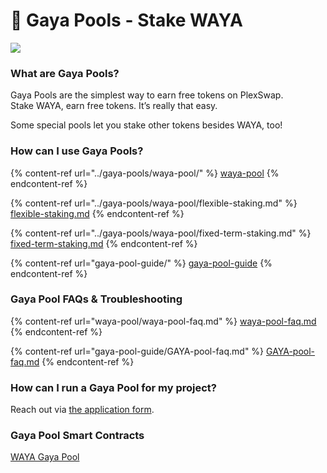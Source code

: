 # 🍯 Gaya Pools - Stake WAYA

![](../../.gitbook/assets/GAYA-poos-header.png)

### **What are Gaya Pools?**

Gaya Pools are the simplest way to earn free tokens on PlexSwap.\
Stake WAYA, earn free tokens. It’s really that easy.

Some special pools let you stake other tokens besides WAYA, too!

### **How can I use Gaya Pools?**

{% content-ref url="../gaya-pools/waya-pool/" %}
[waya-pool](../gaya-pools/waya-pool/)
{% endcontent-ref %}

{% content-ref url="../gaya-pools/waya-pool/flexible-staking.md" %}
[flexible-staking.md](../gaya-pools/waya-pool/flexible-staking.md)
{% endcontent-ref %}

{% content-ref url="../gaya-pools/waya-pool/fixed-term-staking.md" %}
[fixed-term-staking.md](../gaya-pools/waya-pool/fixed-term-staking.md)
{% endcontent-ref %}

{% content-ref url="gaya-pool-guide/" %}
[gaya-pool-guide](gaya-pool-guide/)
{% endcontent-ref %}

### Gaya Pool FAQs & Troubleshooting

{% content-ref url="waya-pool/waya-pool-faq.md" %}
[waya-pool-faq.md](waya-pool/waya-pool-faq.md)
{% endcontent-ref %}

{% content-ref url="gaya-pool-guide/GAYA-pool-faq.md" %}
[GAYA-pool-faq.md](gaya-pool-guide/GAYA-pool-faq.md)
{% endcontent-ref %}

### **How can I run a Gaya Pool for my project?**

Reach out via [the application form](https://docs.plexswap.finance/contact-us/business-partnerships).

### Gaya Pool Smart Contracts <a href="#docs-internal-guid-c4c16237-7fff-3c33-3a56-18ccd8853f86" id="docs-internal-guid-c4c16237-7fff-3c33-3a56-18ccd8853f86"></a>

[WAYA Gaya Pool](../../developers/smart-contracts/waya-vault.md)

### &#x20;<a href="#docs-internal-guid-c4c16237-7fff-3c33-3a56-18ccd8853f86" id="docs-internal-guid-c4c16237-7fff-3c33-3a56-18ccd8853f86"></a>



